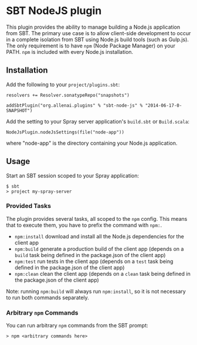 # SBT NodeJS plugin

This plugin provides the ability to manage building a Node.js application from SBT. The primary use case is to allow client-side development to occur in a complete isolation from SBT using Node.js build tools (such as Gulp.js). The only requirement is to have `npm` (Node Package Manager) on your PATH. `npm` is included with every Node.js installation.

## Installation

Add the following to your `project/plugins.sbt`:

```
resolvers += Resolver.sonatypeRepo("snapshots")

addSbtPlugin("org.allenai.plugins" % "sbt-node-js" % "2014-06-17-0-SNAPSHOT")
```

Add the setting to your Spray server application's `build.sbt` or `Build.scala`:

```
NodeJsPlugin.nodeJsSettings(file("node-app"))
```

where "node-app" is the directory containing your Node.js application.

## Usage

Start an SBT session scoped to your Spray application:

```
$ sbt
> project my-spray-server
```

### Provided Tasks

The plugin provides several tasks, all scoped to the `npm` config. This means that to execute them, you have to prefix the command with `npm:`.

- `npm:install` download and install all the Node.js dependencies for the client app
- `npm:build` generate a production build of the client app (depends on a `build` task being defined in the package.json of the client app)
- `npm:test` run tests in the client app (depends on a `test` task being defined in the package.json of the client app)
- `npm:clean` clean the client app (depends on a `clean` task being defined in the package.json of the client app)

Note: running `npm:build` will always run `npm:install`, so it is not necessary to run both commands separately.

### Arbitrary `npm` Commands

You can run arbitrary `npm` commands from the SBT prompt:

```
> npm <arbitrary commands here>
```

